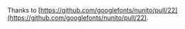 Thanks to [https://github.com/googlefonts/nunito/pull/22](https://github.com/googlefonts/nunito/pull/22).
